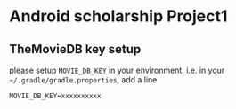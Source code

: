 # Android scholarship Project1

## TheMovieDB key setup

please setup `MOVIE_DB_KEY` in your environment. i.e. in your `~/.gradle/gradle.properties`, add a line
```
MOVIE_DB_KEY=xxxxxxxxxx
```
